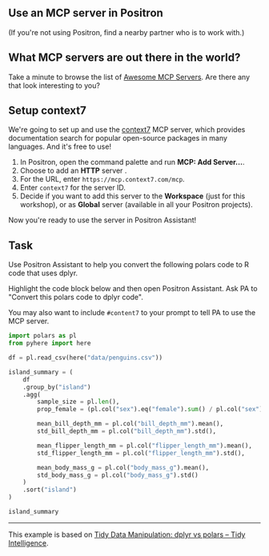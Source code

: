 ## Use an MCP server in Positron

(If you're not using Positron, find a nearby partner who is to work with.)

## What MCP servers are out there in the world?

Take a minute to browse the list of [Awesome MCP Servers](https://github.com/punkpeye/awesome-mcp-servers).
Are there any that look interesting to you?

## Setup context7

We're going to set up and use the [context7](https://context7.com/) MCP server, which provides documentation search for popular open-source packages in many languages.
And it's free to use!

1. In Positron, open the command palette and run **MCP: Add Server...**.
2. Choose to add an **HTTP** server .
3. For the URL, enter `https://mcp.context7.com/mcp`.
4. Enter `context7` for the server ID.
5. Decide if you want to add this server to the **Workspace** (just for this workshop), or as **Global** server (available in all your Positron projects).

Now you're ready to use the server in Positron Assistant!

## Task

Use Positron Assistant to help you convert the following polars code to R code that uses dplyr.

Highlight the code block below and then open Positron Assistant.
Ask PA to "Convert this polars code to dplyr code".

You may also want to include `#content7` to your prompt to tell PA to use the MCP server.

```python
import polars as pl
from pyhere import here

df = pl.read_csv(here("data/penguins.csv"))

island_summary = (
    df
    .group_by("island")
    .agg(
        sample_size = pl.len(),
        prop_female = (pl.col("sex").eq("female").sum() / pl.col("sex").len()),

        mean_bill_depth_mm = pl.col("bill_depth_mm").mean(),
        std_bill_depth_mm = pl.col("bill_depth_mm").std(),

        mean_flipper_length_mm = pl.col("flipper_length_mm").mean(),
        std_flipper_length_mm = pl.col("flipper_length_mm").std(),

        mean_body_mass_g = pl.col("body_mass_g").mean(),
        std_body_mass_g = pl.col("body_mass_g").std()
    )
    .sort("island")
)

island_summary
```

---

This example is based on [Tidy Data Manipulation: dplyr vs polars – Tidy Intelligence](https://blog.tidy-intelligence.com/posts/dplyr-vs-polars/).
